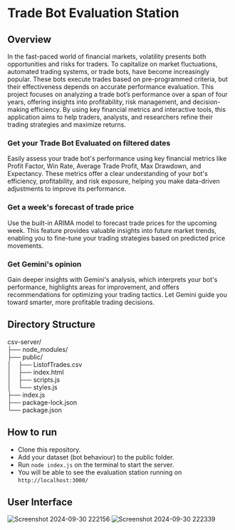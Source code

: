 # Trade Bot Evaluation Station
## Overview
In the fast-paced world of financial markets, volatility presents both opportunities and risks for traders. 
To capitalize on market fluctuations, automated trading systems, or trade bots, have become increasingly popular. 
These bots execute trades based on pre-programmed criteria, but their effectiveness depends on accurate 
performance evaluation. This project focuses on analyzing a trade bot’s performance over a span of four years, 
offering insights into profitability, risk management, and decision-making efficiency. By using key financial 
metrics and interactive tools, this application aims to help traders, analysts, and researchers refine their 
trading strategies and maximize returns.

### Get your Trade Bot Evaluated on filtered dates
Easily assess your trade bot's performance using key financial metrics like Profit Factor, Win Rate, Average 
Trade Profit, Max Drawdown, and Expectancy. These metrics offer a clear understanding of your bot's efficiency, 
profitability, and risk exposure, helping you make data-driven adjustments to improve its performance.

### Get a week's forecast of trade price
Use the built-in ARIMA model to forecast trade prices for the upcoming week. This feature provides valuable 
insights into future market trends, enabling you to fine-tune your trading strategies based on predicted price 
movements.

### Get Gemini's opinion
Gain deeper insights with Gemini's analysis, which interprets your bot's performance, highlights areas for 
improvement, and offers recommendations for optimizing your trading tactics. Let Gemini guide you toward 
smarter, more profitable trading decisions.

## Directory Structure
csv-server/  
├── node_modules/  
├── public/  
│&nbsp;&nbsp;&nbsp;&nbsp;├── ListofTrades.csv  
│&nbsp;&nbsp;&nbsp;&nbsp;├── index.html  
│&nbsp;&nbsp;&nbsp;&nbsp;├── scripts.js  
│&nbsp;&nbsp;&nbsp;&nbsp;└── styles.js  
├── index.js  
├── package-lock.json  
└── package.json  

## How to run
- Clone this repository. 
- Add your dataset (bot behaviour) to the public folder.
- Run `node index.js` on the terminal to start the server.
- You will be able to see the evaluation station running on `http://localhost:3000/`

## User Interface

![Screenshot 2024-09-30 222156](https://github.com/user-attachments/assets/6d6004f4-0539-4999-b012-f4083928efbb)
![Screenshot 2024-09-30 222339](https://github.com/user-attachments/assets/3ecc03cd-fcb1-430a-b217-265a0d077d91)







  








